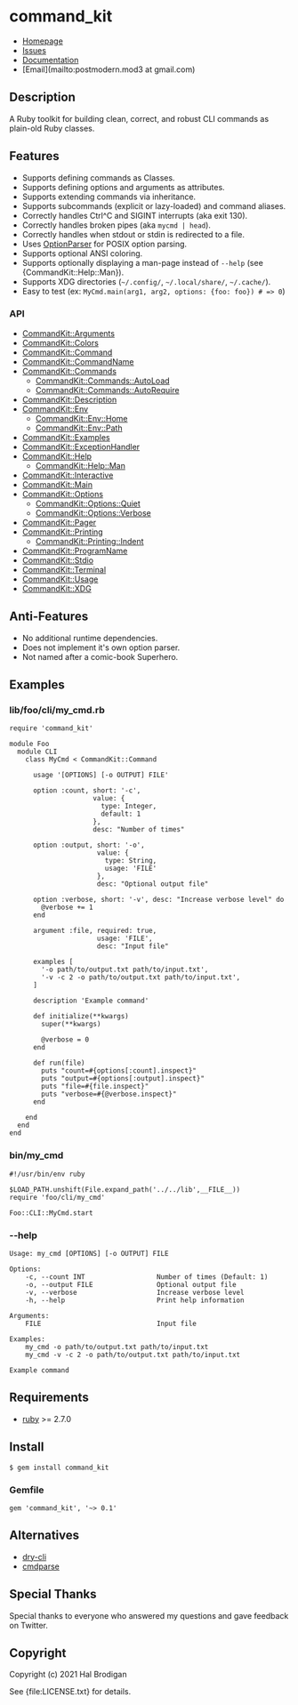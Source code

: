 # command_kit

* [Homepage](https://github.com/postmodern/command_kit.rb#readme)
* [Issues](https://github.com/postmodern/command_kit.rb/issues)
* [Documentation](http://rubydoc.info/gems/command_kit/frames)
* [Email](mailto:postmodern.mod3 at gmail.com)

## Description

A Ruby toolkit for building clean, correct, and robust CLI commands as
plain-old Ruby classes.

## Features

* Supports defining commands as Classes.
* Supports defining options and arguments as attributes.
* Supports extending commands via inheritance.
* Supports subcommands (explicit or lazy-loaded) and command aliases.
* Correctly handles Ctrl^C and SIGINT interrupts (aka exit 130).
* Correctly handles broken pipes (aka `mycmd | head`).
* Correctly handles when stdout or stdin is redirected to a file.
* Uses [OptionParser][optparse] for POSIX option parsing.
* Supports optional ANSI coloring.
* Supports optionally displaying a man-page instead of `--help`
  (see {CommandKit::Help::Man}).
* Supports XDG directories (`~/.config/`, `~/.local/share/`, `~/.cache/`).
* Easy to test (ex: `MyCmd.main(arg1, arg2, options: {foo: foo}) # => 0`)

### API

* [CommandKit::Arguments](https://rubydoc.info/github/postmodern/command_kit/main/CommandKit/Arguments)
* [CommandKit::Colors](https://rubydoc.info/github/postmodern/command_kit/main/CommandKit/Colors)
* [CommandKit::Command](https://rubydoc.info/github/postmodern/command_kit/main/CommandKit/Command)
* [CommandKit::CommandName](https://rubydoc.info/github/postmodern/command_kit/main/CommandKit/CommandName)
* [CommandKit::Commands](https://rubydoc.info/github/postmodern/command_kit/main/CommandKit/Commands)
  * [CommandKit::Commands::AutoLoad](https://rubydoc.info/github/postmodern/command_kit/main/CommandKit/Commands/AutoLoad)
  * [CommandKit::Commands::AutoRequire](https://rubydoc.info/github/postmodern/command_kit/main/CommandKit/Commands/AutoRequire)
* [CommandKit::Description](https://rubydoc.info/github/postmodern/command_kit/main/CommandKit/Description)
* [CommandKit::Env](https://rubydoc.info/github/postmodern/command_kit/main/CommandKit/Env)
  * [CommandKit::Env::Home](https://rubydoc.info/github/postmodern/command_kit/main/CommandKit/Env/Home)
  * [CommandKit::Env::Path](https://rubydoc.info/github/postmodern/command_kit/main/CommandKit/Env/Path)
* [CommandKit::Examples](https://rubydoc.info/github/postmodern/command_kit/main/CommandKit/Examples)
* [CommandKit::ExceptionHandler](https://rubydoc.info/github/postmodern/command_kit/main/CommandKit/ExceptionHandler)
* [CommandKit::Help](https://rubydoc.info/github/postmodern/command_kit/main/CommandKit/Help)
  * [CommandKit::Help::Man](https://rubydoc.info/github/postmodern/command_kit/main/CommandKit/Help/Man)
* [CommandKit::Interactive](https://rubydoc.info/github/postmodern/command_kit/main/CommandKit/Interactive)
* [CommandKit::Main](https://rubydoc.info/github/postmodern/command_kit/main/CommandKit/Main)
* [CommandKit::Options](https://rubydoc.info/github/postmodern/command_kit/main/CommandKit/Options)
  * [CommandKit::Options::Quiet](https://rubydoc.info/github/postmodern/command_kit/main/CommandKit/Options/Quiet)
  * [CommandKit::Options::Verbose](https://rubydoc.info/github/postmodern/command_kit/main/CommandKit/Options/Verbose)
* [CommandKit::Pager](https://rubydoc.info/github/postmodern/command_kit/main/CommandKit/Pager)
* [CommandKit::Printing](https://rubydoc.info/github/postmodern/command_kit/main/CommandKit/Printing)
  * [CommandKit::Printing::Indent](https://rubydoc.info/github/postmodern/command_kit/main/CommandKit/Printing/Indent)
* [CommandKit::ProgramName](https://rubydoc.info/github/postmodern/command_kit/main/CommandKit/ProgramName)
* [CommandKit::Stdio](https://rubydoc.info/github/postmodern/command_kit/main/CommandKit/Stdio)
* [CommandKit::Terminal](https://rubydoc.info/github/postmodern/command_kit/main/CommandKit/Terminal)
* [CommandKit::Usage](https://rubydoc.info/github/postmodern/command_kit/main/CommandKit/Usage)
* [CommandKit::XDG](https://rubydoc.info/github/postmodern/command_kit/main/CommandKit/XDG)

## Anti-Features

* No additional runtime dependencies.
* Does not implement it's own option parser.
* Not named after a comic-book Superhero.

## Examples

### lib/foo/cli/my_cmd.rb

    require 'command_kit'

    module Foo
      module CLI
        class MyCmd < CommandKit::Command
    
          usage '[OPTIONS] [-o OUTPUT] FILE'
    
          option :count, short: '-c',
                         value: {
                           type: Integer,
                           default: 1
                         },
                         desc: "Number of times"
    
          option :output, short: '-o',
                          value: {
                            type: String,
                            usage: 'FILE'
                          },
                          desc: "Optional output file"
    
          option :verbose, short: '-v', desc: "Increase verbose level" do
            @verbose += 1
          end
    
          argument :file, required: true,
                          usage: 'FILE',
                          desc: "Input file"

          examples [
            '-o path/to/output.txt path/to/input.txt',
            '-v -c 2 -o path/to/output.txt path/to/input.txt',
          ]

          description 'Example command'
    
          def initialize(**kwargs)
            super(**kwargs)
    
            @verbose = 0
          end
    
          def run(file)
            puts "count=#{options[:count].inspect}"
            puts "output=#{options[:output].inspect}"
            puts "file=#{file.inspect}"
            puts "verbose=#{@verbose.inspect}"
          end
    
        end
      end
    end

### bin/my_cmd

    #!/usr/bin/env ruby
    
    $LOAD_PATH.unshift(File.expand_path('../../lib',__FILE__))
    require 'foo/cli/my_cmd'
    
    Foo::CLI::MyCmd.start

### --help

    Usage: my_cmd [OPTIONS] [-o OUTPUT] FILE
    
    Options:
        -c, --count INT                  Number of times (Default: 1)
        -o, --output FILE                Optional output file
        -v, --verbose                    Increase verbose level
        -h, --help                       Print help information
    
    Arguments:
        FILE                             Input file
    
    Examples:
        my_cmd -o path/to/output.txt path/to/input.txt
        my_cmd -v -c 2 -o path/to/output.txt path/to/input.txt
    
    Example command

## Requirements

* [ruby] >= 2.7.0

## Install

    $ gem install command_kit

### Gemfile

    gem 'command_kit', '~> 0.1'

## Alternatives

* [dry-cli](https://dry-rb.org/gems/dry-cli/0.6/)
* [cmdparse](https://cmdparse.gettalong.org/)

## Special Thanks

Special thanks to everyone who answered my questions and gave feedback on
Twitter.

## Copyright

Copyright (c) 2021 Hal Brodigan

See {file:LICENSE.txt} for details.

[ruby]: https://www.ruby-lang.org/
[optparse]: https://rubydoc.info/stdlib/optparse/OptionParser
